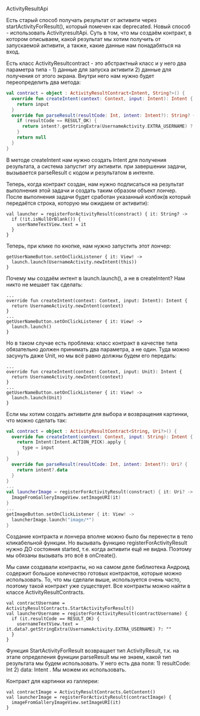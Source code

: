 
ActivityResultApi

Есть старый способ получать результат от активити через startActivityForResult(), который помечен как deprecated. 
Новый способ - использовать ActivityresultApi. Суть в том, что мы создаём контракт, в котором описываем, какой результат мы хотим получить от запускаемой активити, а также, какие данные нам понадабяться на вход.

Есть класс ActivityResultcontract - это абстрактный класс и у него два параметра типа - 1) данные для запуска активити 2) данные для получения от этого экрана. Внутри него нам нужно будет переопределить два метода:

```kotlin
val contract = object : ActivityResultContract<Intent, String?>() {
  override fun createIntent(context: Context, input: Intent): Intent {
    return input
  }
  override fun parseResult(resultCode: Int, intent: Intent?): String? {
    if (resultCode == RESULT_OK) {
      return intent?.getStringExtra(UsernameActivity.EXTRA_USERNAME) ?: ""
    } 
    return null
  }
}
```

В методе createIntent нам нужно создать Intent для получения результата, а система запустит эту активити.
при завершении задачи, вызывается parseResult с кодом и результатом в интенте.

Теперь, когда контракт создан, нам нужно подписаться на результат выполнения этой задачи и создать таким образом объект лончер. После выполнения задачи будет сработан указанный колбэк(в который передаётся строка, которую мы ожидаем от активити):

```
val launcher = registerForActivityResult(constract) { it: String? ->
  if (!it.isNullOrBlank()) {
    userNameTextView.text = it
  }
}
```

Теперь, при клике по кнопке, нам нужно запустить этот лончер:

```
getUserNameButton.setOnClickListener { it: View! ->
  launch.launch(UsernameActivity.newIntent(this))
}
```

Почему мы создаём интент в launch.launch(), а не в createIntent? Нам никто не мешает так сделать:

```
...
override fun createIntent(context: Context, input: Intent): Intent {
  return UsernameActivity.newIntent(context)
}
...
getUserNameButton.setOnClickListener { it: View! ->
  launch.launch()
}
```

Но в таком случае есть проблема: класс контракт в качестве типа обязательно должен принимать два параметра, а не один. Туда можно засунуть даже Unit, но мы всё равно должны будем его передать:

```
...
override fun createIntent(context: Context, input: Unit): Intent {
  return UsernameActivity.newIntent(context)
}
...
getUserNameButton.setOnClickListener { it: View! ->
  launch.launch(Unit)
}
```

Если мы хотим создать активити для выбора и возвращения картинки, что можно сделать так:

```kotlin
val contract = object : ActivityResultContract<String, Uri?>() {
  override fun createIntent(context: Context, input: String): Intent {
    return Intent(Intent.ACTION_PICK).apply {
      type = input
    }
}
  override fun parseResult(resultCode: Int, intent: Intent?): Uri? {
    return intent?.data
  }
}
...
val launcherImage = registerForActivityResult(constract) { it: Uri? ->
  ImageFromGalleryImageView.setImageURI(it)
}
...
getImageButton.setOnClickListener { it: View! ->
  launcherImage.launch("image/*")
}
```

Создание контракта и лончера вполне можно было бы перенести в тело кликабельной функции. Но вызывать функцию registerForActivityResult нужно ДО состояния started, т.е. когда активити ещё не видна. Поэтому мы обязаны вызывать это всё в onCreate(). 

Мы сами создавали контракты, но на самом деле библиотека Андроид содержит большое количество готовых контрактов, которые можно использовать. То, что мы сделали выше, используется очень часто, поэтому такой контракт уже существует. Все контракты можно найти в классе ActivityResultContracts.

```
val contractUsername = ActivityResultContracts.StartActivityForResult()
val launcherUsername = registerForActivityResult(contractUsername) {
  if (it.resultCode == RESULT_OK) {
    usernameTextView.text = it.data?.getStringExtra(UsernameActivity.EXTRA_USERNAME) ?: ""
  }
}
```

Функция StartActivityForResult возвращает тип ActivityResult, т.к. на этапе определения функции parseResult мы не знаем, какой тип результата мы будем использовать. У него есть два поля: 1) resultCode: Int 2) data: Intent . Мы можем их использовать.

Контракт для картинки из галлереи:

```
val contractImage = ActivityResultContracts.GetContent()
val launcherImage = registerForActivityResult(contractImage) {
  imageFromGalleryImageView.setImageURI(it)
}
```


















```
